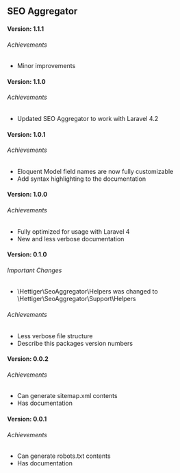 ## SEO Aggregator

#### Version: 1.1.1

###### Achievements

* Minor improvements

#### Version: 1.1.0

###### Achievements

* Updated SEO Aggregator to work with Laravel 4.2

#### Version: 1.0.1

###### Achievements

* Eloquent Model field names are now fully customizable
* Add syntax highlighting to the documentation

#### Version: 1.0.0

###### Achievements

* Fully optimized for usage with Laravel 4
* New and less verbose documentation

#### Version: 0.1.0

###### Important Changes

* \Hettiger\SeoAggregator\Helpers was changed to \Hettiger\SeoAggregator\Support\Helpers

###### Achievements

* Less verbose file structure
* Describe this packages version numbers

#### Version: 0.0.2

###### Achievements

* Can generate sitemap.xml contents
* Has documentation

#### Version: 0.0.1

###### Achievements

* Can generate robots.txt contents
* Has documentation